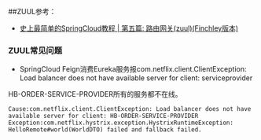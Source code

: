 ##ZUUL参考：
- [史上最简单的SpringCloud教程 | 第五篇: 路由网关(zuul)(Finchley版本)](https://blog.csdn.net/forezp/article/details/81041012)

### ZUUL常见问题
- SpringCloud Feign消费Eureka服务报com.netflix.client.ClientException: Load balancer does not have available server for client: serviceprovider

HB-ORDER-SERVICE-PROVIDER所有的服务都不在线。
```
Cause:com.netflix.client.ClientException: Load balancer does not have available server for client: HB-ORDER-SERVICE-PROVIDER 
Exception:com.netflix.hystrix.exception.HystrixRuntimeException: HelloRemote#world(WorldDTO) failed and fallback failed.
```